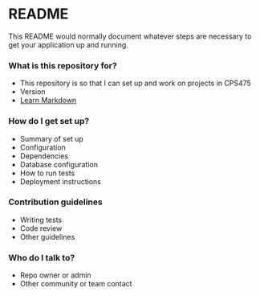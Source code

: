 # README #

This README would normally document whatever steps are necessary to get your application up and running.

### What is this repository for? ###

* This repository is so that I can set up and work on projects in CPS475
* Version
* [Learn Markdown](https://bitbucket.org/tutorials/markdowndemo)

### How do I get set up? ###

* Summary of set up
* Configuration
* Dependencies
* Database configuration
* How to run tests
* Deployment instructions

### Contribution guidelines ###

* Writing tests
* Code review
* Other guidelines

### Who do I talk to? ###

* Repo owner or admin
* Other community or team contact